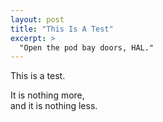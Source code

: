 ```yaml
---
layout: post
title: "This Is A Test"
excerpt: >
  "Open the pod bay doors, HAL."
---
```


This is a test. 

It is nothing more,   
and it is nothing less.